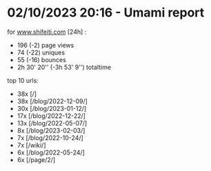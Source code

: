 # 02/10/2023 20:16 - Umami report
for www.shifeiti.com [24h] :

 - 196 (-2) page views
 - 74 (-22) uniques
 - 55 (-16) bounces
 - 2h 30' 20'' (-3h 53' 9'') totaltime


top 10 urls:
 - 38x [/]
 - 38x [/blog/2022-12-09/]
 - 30x [/blog/2023-01-12/]
 - 17x [/blog/2022-12-22/]
 - 13x [/blog/2022-05-07/]
 - 8x [/blog/2023-02-03/]
 - 7x [/blog/2022-10-24/]
 - 7x [/wiki/]
 - 6x [/blog/2022-05-24/]
 - 6x [/page/2/]


